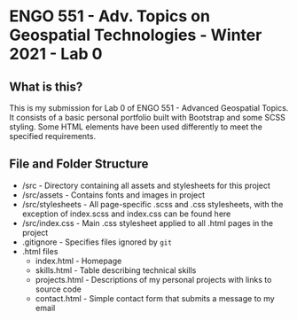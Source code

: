 # ENGO 551 - Adv. Topics on Geospatial Technologies - Winter 2021 - Lab 0
## What is this?
This is my submission for Lab 0 of ENGO 551 - Advanced Geospatial Topics. It consists of a basic personal portfolio built with Bootstrap and some SCSS styling. Some HTML elements have been used differently to meet the specified requirements. 

## File and Folder Structure
* /src - Directory containing all assets and stylesheets for this project
* /src/assets - Contains fonts and images in project
* /src/stylesheets - All page-specific .scss and .css stylesheets, with the exception of index.scss and index.css can be found here
* /src/index.css - Main .css stylesheet applied to all .html pages in the project 
* .gitignore - Specifies files ignored by `git`
* .html files
  * index.html - Homepage
  * skills.html - Table describing technical skills
  * projects.html - Descriptions of my personal projects with links to source code
  * contact.html - Simple contact form that submits a message to my email
